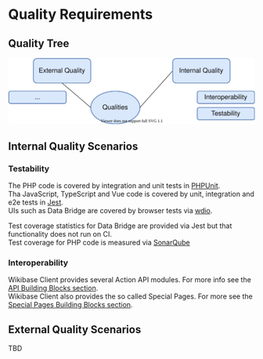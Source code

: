 # Quality Requirements

## Quality Tree

![Quality Tree](./diagrams/09-quality-tree.drawio.svg)

## Internal Quality Scenarios

### Testability

The PHP code is covered by integration and unit tests in [PHPUnit](https://phpunit.readthedocs.io/en/9.5/).  
Tha JavaScript, TypeScript and Vue code is covered by unit, integration and e2e tests in [Jest](https://jestjs.io/docs/en/getting-started.html).  
UIs such as Data Bridge are covered by browser tests via [wdio](https://webdriver.io/docs/gettingstarted).

Test coverage statistics for Data Bridge are provided via Jest but that functionality does not run on CI.  
Test coverage for PHP code is measured via [SonarQube](https://www.sonarqube.org/)

### Interoperability

Wikibase Client provides several Action API modules. For more info see the [API Building Blocks section](./05-Building_Block_View.md#apis).  
Wikibase Client also provides the so called Special Pages. For more see the [Special Pages Building Blocks section](./05-Building_Block_View.md#special-pages).

## External Quality Scenarios

TBD
